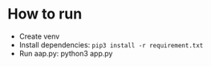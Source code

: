 # How to run
- Create venv
- Install dependencies: `pip3 install -r requirement.txt`
- Run aap.py: python3 app.py